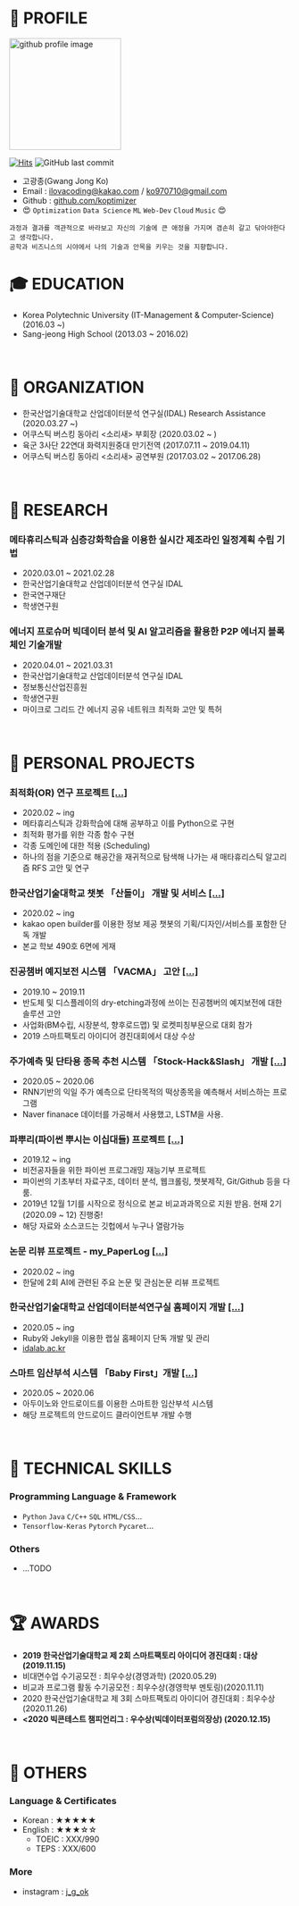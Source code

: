 # 📝 PROFILE
<img alt="github profile image" src="https://avatars1.githubusercontent.com/u/29548128?s=400&u=2e375da7abe40b9e73ffd45cf6d8951dc173f8a5&v=4" width="200">

[![Hits](https://hits.seeyoufarm.com/api/count/incr/badge.svg?url=https%3A%2F%2Fgithub.com%2Fkoptimizer%2FCV)](https://hits.seeyoufarm.com)
![GitHub last commit](https://img.shields.io/github/last-commit/koptimizer/My_resume.svg)

* 고광종(Gwang Jong Ko)
* Email : ilovacoding@kakao.com / ko970710@gmail.com
* Github : [github.com/koptimizer](https://github.com/koptimizer)
* 😍 `Optimization` `Data Science` `ML` `Web-Dev` `Cloud` `Music` 😍
```
과정과 결과를 객관적으로 바라보고 자신의 기술에 큰 애정을 가지며 겸손히 갈고 닦아야한다고 생각합니다.
공학과 비즈니스의 시야에서 나의 기술과 안목을 키우는 것을 지향합니다.
```

# 🎓 EDUCATION
- Korea Polytechnic University (IT-Management & Computer-Science) (2016.03 ~)
- Sang-jeong High School (2013.03 ~ 2016.02)
<br>

# 💼 ORGANIZATION
- 한국산업기술대학교 산업데이터분석 연구실(IDAL) Research Assistance (2020.03.27 ~)
- 어쿠스틱 버스킹 동아리 <소리새> 부회장 (2020.03.02 ~ )
- 육군 3사단 22연대 화력지원중대 만기전역 (2017.07.11 ~ 2019.04.11)
- 어쿠스틱 버스킹 동아리 <소리새> 공연부원 (2017.03.02 ~ 2017.06.28)
</br>

# 🧪 RESEARCH
### 메타휴리스틱과 심층강화학습을 이용한 실시간 제조라인 일정계획 수립 기법
- 2020.03.01 ~ 2021.02.28
- 한국산업기술대학교 산업데이터분석 연구실 IDAL
- 한국연구재단
- 학생연구원

### 에너지 프로슈머 빅데이터 분석 및 AI 알고리즘을 활용한 P2P 에너지 블록체인 기술개발
- 2020.04.01 ~ 2021.03.31
- 한국산업기술대학교 산업데이터분석 연구실 IDAL
- 정보통신산업진흥원
- 학생연구원
- 마이크로 그리드 간 에너지 공유 네트워크 최적화 고안 및 특허
</br>

# 📖 PERSONAL PROJECTS
### 최적화(OR) 연구 프로젝트 [[...]](https://github.com/koptimizer/my_Optimization-studio)
- 2020.02 ~ ing
- 메타휴리스틱과 강화학습에 대해 공부하고 이를 Python으로 구현
- 최적화 평가를 위한 각종 함수 구현
- 각종 도메인에 대한 적용 (Scheduling)
- 하나의 점을 기준으로 해공간을 재귀적으로 탐색해 나가는 새 매타휴리스틱 알고리즘 RFS 고안 및 연구

### 한국산업기술대학교 챗봇 「산돌이」 개발 및 서비스 [[...]](https://github.com/koptimizer/kakaotalk_chatbot_sandol)
- 2020.02 ~ ing
- kakao open builder를 이용한 정보 제공 챗봇의 기획/디자인/서비스를 포함한 단독 개발
- 본교 학보 490호 6면에 게재

### 진공챔버 예지보전 시스템 「VACMA」 고안 [[...]](https://github.com/koptimizer/VACMA_KIT_prop)
- 2019.10 ~ 2019.11
- 반도체 및 디스플레이의 dry-etching과정에 쓰이는 진공챔버의 예지보전에 대한 솔루션 고안
- 사업화(BM수립, 시장분석, 향후로드맵) 및 로켓피칭부문으로 대회 참가
- 2019 스마트팩토리 아이디어 경진대회에서 대상 수상

### 주가예측 및 단타용 종목 추천 시스템 「Stock-Hack&Slash」 개발 [[...]](https://github.com/koptimizer/StockHackAndSlash)
- 2020.05 ~ 2020.06
- RNN기반의 익일 주가 예측으로 단타목적의 떡상종목을 예측해서 서비스하는 프로그램
- Naver finanace 데이터를 가공해서 사용했고, LSTM을 사용.

### 파뿌리(파이썬 뿌시는 이십대들) 프로젝트 [[...]](https://github.com/koptimizer/Python_Breakers)
- 2019.12 ~ ing
- 비전공자들을 위한 파이썬 프로그래밍 재능기부 프로젝트
- 파이썬의 기초부터 자료구조, 데이터 분석, 웹크롤링, 챗봇제작, Git/Github 등을 다룸.
- 2019년 12월 1기를 시작으로 정식으로 본교 비교과과목으로 지원 받음. 현재 2기(2020.09 ~ 12) 진행중! 
- 해당 자료와 소스코드는 깃헙에서 누구나 열람가능

### 논문 리뷰 프로젝트 - my_PaperLog [[...]](https://github.com/koptimizer/my_PaperLog)
- 2020.02 ~ ing
- 한달에 2회 AI에 관련된 주요 논문 및 관심논문 리뷰 프로젝트

### 한국산업기술대학교 산업데이터분석연구실 홈페이지 개발 [[...]](https://github.com/koptimizer/IDALab.io)
- 2020.05 ~ ing
- Ruby와 Jekyll을 이용한 랩실 홈페이지 단독 개발 및 관리
- [idalab.ac.kr](https://idalab.ac.kr)

### 스마트 임산부석 시스템 「Baby First」개발 [[...]](https://github.com/koptimizer/BabyFirst)
- 2020.05 ~ 2020.06
- 아두이노와 안드로이드를 이용한 스마트한 임산부석 시스템
- 해당 프로젝트의 안드로이드 클라이언트부 개발 수행
<br>

# 🎯 TECHNICAL SKILLS
### Programming Language & Framework
- `Python` `Java` `C/C++` `SQL` `HTML/CSS`...
- `Tensorflow-Keras` `Pytorch` `Pycaret`...

### Others
- ...TODO
<br>

# 🏆 AWARDS
- <b>2019 한국산업기술대학교 제 2회 스마트팩토리 아이디어 경진대회 : 대상 (2019.11.15)</b>
- 비대면수업 수기공모전 : 최우수상(경영과학) (2020.05.29)
- 비교과 프로그램 활동 수기공모전 : 최우수상(경영학부 멘토링)(2020.11.11)
- 2020 한국산업기술대학교 제 3회 스마트팩토리 아이디어 경진대회 : 최우수상 (2020.11.26)
- <b><2020 빅콘테스트 챔피언리그 : 우수상(빅데이터포럼의장상) (2020.12.15)</b>
<br>

# 💬 OTHERS
### Language & Certificates
- Korean : ★★★★★
- English : ★★★☆☆
  - TOEIC : XXX/990
  - TEPS : XXX/600
  
### More
- instagram : [j_g_ok](https://www.instagram.com/j_g_ok/)
